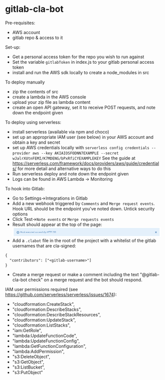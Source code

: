 # gitlab-cla-bot

Pre-requisites:
- AWS account
- gitlab repo & access to it

Set-up:
- Get a personal access token for the repo you wish to run against
- Set the variable `gitlabToken` in index.js to your gitlab personal access token
- install and run the AWS sdk locally to create a node_modules in src

To deploy manually
- zip the contents of src
- create a lambda in the AWS console
- upload your zip file as lambda content
- create an open API gateway, set it to receive POST requests, and note down the endpoint given

To deploy using serverless:
- install serverless (available via npm and choco)
- set up an appropriate IAM user (see below) in your AWS account and obtain a key and secret
- set up AWS credentials locally with 
`serverless config credentials --provider aws --key AKIAIOSFODNN7EXAMPLE --secret wJalrXUtnFEMI/K7MDENG/bPxRfiCYEXAMPLEKEY`
See the guide at https://serverless.com/framework/docs/providers/aws/guide/credentials/ for more detail and alternative ways to do this
- Run serverless deploy and note down the endpoint given
- Logs can be found in AWS Lambda -> Monitoring

To hook into Gitlab:
- Go to Settings->Integrations in Gitlab
- Add a new webhook triggered by `Comments` and `Merge request events`. Hook URL should be the endpoint you've noted down. Untick security options
- Click Test->`Note events` or `Merge requests events`
- Result should appear at the top of the page: ![Gitlab success message](./gitlab-success-message.png)
- Add a `.clabot` file in the root of the project with a whitelist of the gitlab usernames that are cla-signed:
```
{
  "contributors": ["<gitlab-username>"]
}
```
- Create a merge request or make a comment including the text "@gitlab-cla-bot check" on a merge request and the bot should respond.

IAM user permissions required (see https://github.com/serverless/serverless/issues/1674):
- "cloudformation:CreateStack",
- "cloudformation:DescribeStacks",
- "cloudformation:DescribeStackResources",
- "cloudformation:UpdateStack",
- "cloudformation:ListStacks",
- "iam:GetRole",
- "lambda:UpdateFunctionCode",
- "lambda:UpdateFunctionConfig",
- "lambda:GetFunctionConfiguration",
- "lambda:AddPermission",
- "s3:DeleteObject",
- "s3:GetObject",
- "s3:ListBucket",
- "s3:PutObject"
